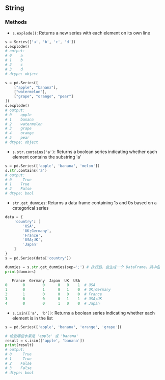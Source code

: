 ## String

### Methods

- `s.explode()`: Returns a new series with each element on its own line

```python
s = Series(['a', 'b', 'c', 'd'])
s.explode()
# output:
# 0    a
# 1    b
# 2    c
# 3    d
# dtype: object

s = pd.Series([
    ["apple", "banana"],
    ["watermelon"],
    ["grape", "orange", "pear"]
])
s.explode()
# output:
# 0    apple
# 1    banana
# 2    watermelon
# 3    grape
# 4    orange
# 5    pear
# dtype: object
```

- `s.str.contains('a')`: Returns a boolean series indicating whether each element contains the substring 'a'

```python
s = pd.Series(['apple', 'banana', 'melon'])
s.str.contains('a')
# output:
# 0     True
# 1    True
# 2    False
# dtype: bool
```

- `str.get_dummies`: Returns a data frame containing 1s and 0s based on a categorical series

```python
data = {
    'country': [
        'USA',
        'UK;Germany',
        'France',
        'USA;UK',
        'Japan'
    ]
}
s = pd.Series(data['country'])

dummies = s.str.get_dummies(sep=';') # 执行后，会生成一个 DataFrame，其中包含每个国家的列，以及每个国家对应的 1 或 0
print(dummies)

   France  Germany  Japan  UK  USA
0       0        0      0   0    1  # USA
1       0        1      0   1    0  # UK;Germany
2       1        0      0   0    0  # France
3       0        0      0   1    1  # USA;UK
4       0        0      1   0    0  # Japan
```

- `s.isin(['a', 'b'])`: Returns a boolean series indicating whether each element is in the list

```python
s = pd.Series(['apple', 'banana', 'orange', 'grape'])

# 检查哪些水果是 'apple' 或 'banana'
result = s.isin(['apple', 'banana'])
print(result)
# output:
# 0     True
# 1     True
# 2    False
# 3    False
# dtype: bool
```

